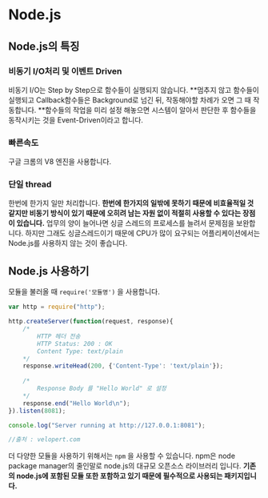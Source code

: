 # Node.js

## Node.js의 특징 

### 비동기 I/O처리 및 이벤트 Driven

비동기 I/O는 Step by Step으로 함수들이 실행되지 않습니다. **멈추지 않고 함수들이 실행되고 Callback함수들은 Background로 넘긴 뒤, 작동해야할 차례가 오면 그 때 작동합니다. **함수들의 작업을 미리 설정 해놓으면 시스템이 알아서 판단한 후 함수들을 동작시키는 것을 Event-Driven이라고 합니다.

### 빠른속도

구글 크롬의 V8 엔진을 사용합니다.

### 단일 thread

한번에 한가지 일만 처리합니다. **한번에 한가지의 일밖에 못하기 때문에 비효율적일 것 같지만 비동기 방식이 있기 때문에 오히려 남는 자원 없이 적절히 사용할 수 있다는 장점이 있습니다.** 업무의 양이 늘어나면 싱글 스레드의 프로세스를 늘려서 문제점을 보완합니다. 하지만 그래도 싱글스레드이기 때문에 CPU가 많이 요구되는 어플리케이션에서는 Node.js를 사용하지 않는 것이 좋습니다.



## Node.js 사용하기

모듈을 불러올 때 `require('모듈명')` 을 사용합니다. 

```javascript
var http = require("http");

http.createServer(function(request, response){
    /* 
        HTTP 헤더 전송
        HTTP Status: 200 : OK
        Content Type: text/plain
    */
    response.writeHead(200, {'Content-Type': 'text/plain'});
    
    /*
        Response Body 를 "Hello World" 로 설정
    */
    response.end("Hello World\n");
}).listen(8081);

console.log("Server running at http://127.0.0.1:8081");

//출처 : velopert.com

```

더 다양한 모듈을 사용하기 위해서는 `npm` 을 사용할 수 있습니다. npm은 node package manager의 줄인말로 node.js의 대규모 오픈소스 라이브러리 입니다. **기존의 node.js에 포함된 모듈 또한 포함하고 있기 때문에 필수적으로 사용되는 패키지입니다.**



